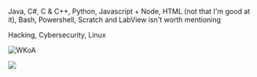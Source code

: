 Java, C#, C & C++, Python, Javascript + Node, HTML (not that I'm good at it), Bash, Powershell, Scratch and LabView isn't worth mentioning

Hacking, Cybersecurity, Linux

![WKoA](https://www.hackthebox.eu/badge/image/972812)

![](https://komarev.com/ghpvc/?username=Reginald-Gillespie&color=green&label=Profile+Visits)
